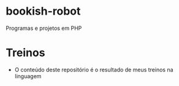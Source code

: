 # bookish-robot
Programas e projetos em PHP

# Treinos
* O conteúdo deste repositório é o resultado de meus treinos na linguagem
